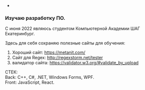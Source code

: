 -

<h3>Изучаю разработку ПО.</h3>
С июня 2022 являюсь студентом Компьютерной Академии ШАГ Екатеринбург.


Здесь для себя сохраняю полезные сайты для обучения:
1) Хороший сайт: https://metanit.com/
2) Сайт для Regex: http://regexstorm.net/tester
3) валидатор сайта: https://validator.w3.org/#validate_by_upload


СТЕК: <br>
Back: C++, C#, .NET, Windows Forms, WPF.<br>
Front: JavaScript, React.
